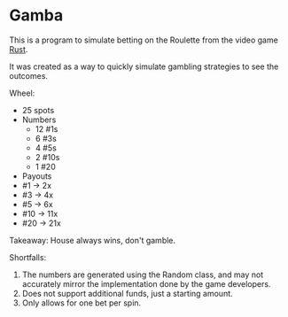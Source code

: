 # Gamba

This is a program to simulate betting on the Roulette from the video game [Rust](https://rust.facepunch.com/).

It was created as a way to quickly simulate gambling strategies to see the outcomes.

Wheel:
- 25 spots
- Numbers
  - 12  #1s
  -  6  #3s
  -  4  #5s
  -  2 #10s
  -  1 #20
-  Payouts
  -  #1  ->  2x
  -  #3  ->  4x
  -  #5  ->  6x
  -  #10 -> 11x
  -  #20 -> 21x

Takeaway: House always wins, don't gamble.

Shortfalls: 

1. The numbers are generated using the Random class, and may not accurately mirror the implementation done by the game developers.
2. Does not support additional funds, just a starting amount.
3. Only allows for one bet per spin.
